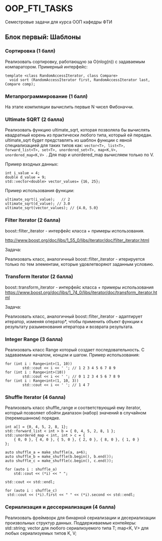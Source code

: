 # OOP_FTI_TASKS
Семестровые задачи для курса ООП кафедры ФТИ
## Блок первый: Шаблоны

### Сортировка (1 балл)
Реализовать сортировку, работающую за O(nlog(n)) с задаваемым компаратором. Примерный интерфейс:
```
template <class RandomAccessIterator, class Compare>
  void sort (RandomAccessIterator first, RandomAccessIterator last, Compare comp);
```
### Метапрограммирование (1 балл)
На этапе компиляции вычислить первые N чисел Фибоначчи.

### Ultimate SQRT (2 балла)

Реализовать функцию ultimate_sqrt, которая позволяла бы вычислять квадратный корень из практически любого типа, который ей передан.
ultimate_sqrt будет представлять из шаблон функции с явной специализацией для таких типов как: ```vector<T>, list<T>, forward_list<T>, set<T>, unordered_set<T>, map<K,V>, unordered_map<K,V> ```. Для map и unordered_map вычисляем только по V.

Пример входных данных:

```
int i_value = 4;
double d_value = 9;
std::vector<double> vector_values= {16, 25};
```
Пример использования функции:
```
ultimate_sqrt(i_value);   // 2
ultimate_sqrt(d_value); // 3.0
ultimate_sqrt(vector_values); // {4.0, 5.0}
```
### Filter Iterator (2 балла)
boost::filter_iterator - интерфейс класса + примеры использования.

http://www.boost.org/doc/libs/1_55_0/libs/iterator/doc/filter_iterator.html

Задача:

Реализовать класс, аналогичный boost::filter_iterator - итерируется только по тем элементам, которые удовлетворяют заданным условию.

### Transform Iterator (2 балла)
boost::transform_iterator - интерфейс класса + примеры использования
https://www.boost.org/doc/libs/1_74_0/libs/iterator/doc/transform_iterator.html

Задача:

Реализовать класс, аналогичный boost::filter_iterator - адаптирует итератор, изменяя оператор*, чтобы применить объект функции к результату разыменования итератора и возврата результата.



### Integer Range (3 балла)
Реализовать класс Range который создает последовательность. С задаваемым началом, концом и шагом.
Пример использования:
```
for (int i : Range<int>(1, 10))
        std::cout << i << ' '; // 1 2 3 4 5 6 7 8 9
for (int i : Range<int>(10))
        std::cout << i << ' '; // 0 1 2 3 4 5 6 7 8 9
for (int i : Range<int>(1, 10, 3))
        std::cout << i << ' '; // 1 4 7
```

### Shuffle Iterator (4 балла)
Реализовать класс shuffle_range и соответствующий ему iterator, который позволяет обойти диапазон (набор) значений в случайном (перемешанном) порядке.
```
int a[] = {0, 4, 5, 2, 8, 1};
std::forward_list < int > b = { 0, 4, 5, 2, 8, 1 };
std::unordered_map < int, int > c = {
    { 0, 0 }, { 4, 0 }, { 5, 0 }, { 2, 0 }, { 8, 0 }, { 1, 0 }
};

auto shuffle_a = make_shuffle(a, a+6);
auto shuffle_b = make_shuffle(b.begin(), b.end());
auto shuffle_c = make_shuffle(c.begin(), c.end());

for (auto i : shuffle_a)
    std::cout << (*i) << " ";

std::cout << std::endl;

for (auto i : shuffle_c)
 std::cout << (*i).first << " " << (*i).second << std::endl;

```
### Сериализация и дессериализация (4 балла)
Реализовать фреймворк для бинарной сериализации и десериализации произвольных структур данных.
Поддерживаемые контейеры: std::string;
vector<T> для любого сериализуемого типа T;
map<K, V> для любых сериализуемых типов K, V;

